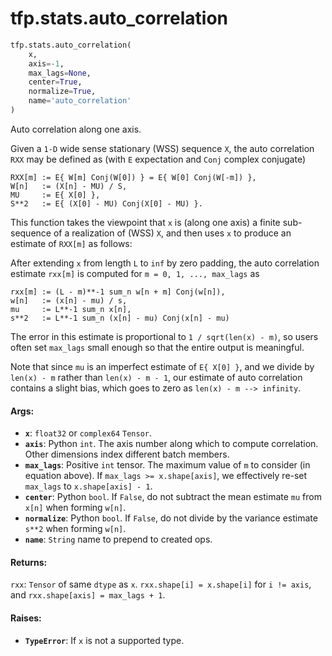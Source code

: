 <div itemscope itemtype="http://developers.google.com/ReferenceObject">
<meta itemprop="name" content="tfp.stats.auto_correlation" />
<meta itemprop="path" content="Stable" />
</div>

# tfp.stats.auto_correlation

``` python
tfp.stats.auto_correlation(
    x,
    axis=-1,
    max_lags=None,
    center=True,
    normalize=True,
    name='auto_correlation'
)
```

Auto correlation along one axis.

Given a `1-D` wide sense stationary (WSS) sequence `X`, the auto correlation
`RXX` may be defined as  (with `E` expectation and `Conj` complex conjugate)

```
RXX[m] := E{ W[m] Conj(W[0]) } = E{ W[0] Conj(W[-m]) },
W[n]   := (X[n] - MU) / S,
MU     := E{ X[0] },
S**2   := E{ (X[0] - MU) Conj(X[0] - MU) }.
```

This function takes the viewpoint that `x` is (along one axis) a finite
sub-sequence of a realization of (WSS) `X`, and then uses `x` to produce an
estimate of `RXX[m]` as follows:

After extending `x` from length `L` to `inf` by zero padding, the auto
correlation estimate `rxx[m]` is computed for `m = 0, 1, ..., max_lags` as

```
rxx[m] := (L - m)**-1 sum_n w[n + m] Conj(w[n]),
w[n]   := (x[n] - mu) / s,
mu     := L**-1 sum_n x[n],
s**2   := L**-1 sum_n (x[n] - mu) Conj(x[n] - mu)
```

The error in this estimate is proportional to `1 / sqrt(len(x) - m)`, so users
often set `max_lags` small enough so that the entire output is meaningful.

Note that since `mu` is an imperfect estimate of `E{ X[0] }`, and we divide by
`len(x) - m` rather than `len(x) - m - 1`, our estimate of auto correlation
contains a slight bias, which goes to zero as `len(x) - m --> infinity`.

#### Args:

* <b>`x`</b>:  `float32` or `complex64` `Tensor`.
* <b>`axis`</b>:  Python `int`. The axis number along which to compute correlation.
    Other dimensions index different batch members.
* <b>`max_lags`</b>:  Positive `int` tensor.  The maximum value of `m` to consider (in
    equation above).  If `max_lags >= x.shape[axis]`, we effectively re-set
    `max_lags` to `x.shape[axis] - 1`.
* <b>`center`</b>:  Python `bool`.  If `False`, do not subtract the mean estimate `mu`
    from `x[n]` when forming `w[n]`.
* <b>`normalize`</b>:  Python `bool`.  If `False`, do not divide by the variance
    estimate `s**2` when forming `w[n]`.
* <b>`name`</b>:  `String` name to prepend to created ops.


#### Returns:

`rxx`: `Tensor` of same `dtype` as `x`.  `rxx.shape[i] = x.shape[i]` for
  `i != axis`, and `rxx.shape[axis] = max_lags + 1`.


#### Raises:

* <b>`TypeError`</b>:  If `x` is not a supported type.